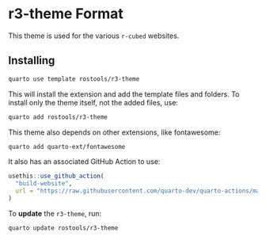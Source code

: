 # r3-theme Format

This theme is used for the various `r-cubed` websites.

## Installing

``` bash
quarto use template rostools/r3-theme
```

This will install the extension and add the template files and folders.
To install only the theme itself, not the added files, use:

``` bash
quarto add rostools/r3-theme
```

This theme also depends on other extensions, like fontawesome:

``` bash
quarto add quarto-ext/fontawesome
```

It also has an associated GitHub Action to use:

``` r
usethis::use_github_action(
  "build-website", 
  url = "https://raw.githubusercontent.com/quarto-dev/quarto-actions/main/examples/quarto-publish-example.yml"
)
```

To **update** the `r3-theme`, run:

``` bash
quarto update rostools/r3-theme
```

